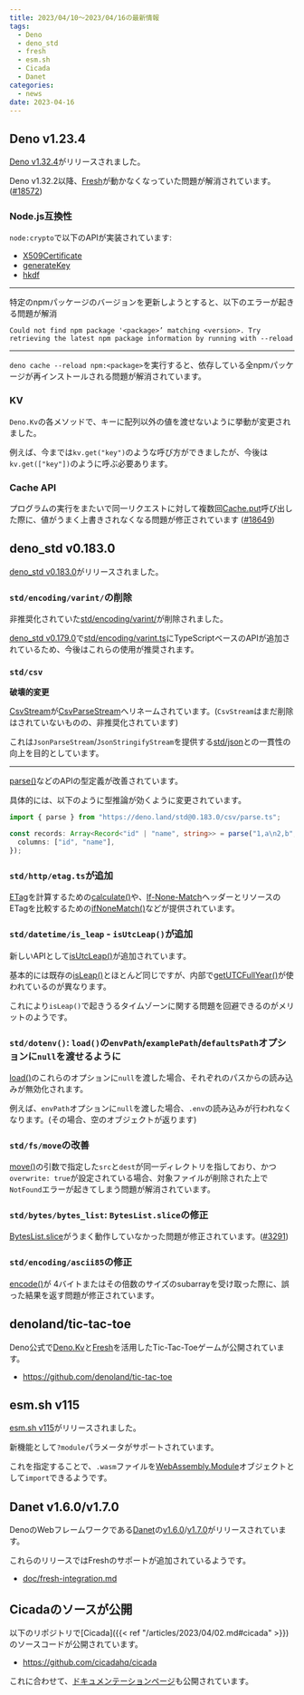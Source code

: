 ```yaml
---
title: 2023/04/10〜2023/04/16の最新情報
tags:
  - Deno
  - deno_std
  - fresh
  - esm.sh
  - Cicada
  - Danet
categories:
  - news
date: 2023-04-16
---
```


## Deno v1.23.4

[Deno v1.32.4](https://github.com/denoland/deno/releases/tag/v1.32.4)がリリースされました。

Deno v1.32.2以降、[Fresh](https://github.com/denoland/fresh)が動かなくなっていた問題が解消されています。([#18572](https://github.com/denoland/deno/pull/18572))

### Node.js互換性

`node:crypto`で以下のAPIが実装されています:

- [X509Certificate](https://nodejs.org/docs/latest-v18.x/api/crypto.html#class-x509certificate)
- [generateKey](https://nodejs.org/docs/latest-v18.x/api/crypto.html#cryptogeneratekeytype-options-callback)
- [hkdf](https://nodejs.org/docs/latest-v18.x/api/crypto.html#cryptohkdfdigest-ikm-salt-info-keylen-callback)

---

特定のnpmパッケージのバージョンを更新しようとすると、以下のエラーが起きる問題が解消

```shell
Could not find npm package '<package>’ matching <version>. Try retrieving the latest npm package information by running with --reload
```

---

`deno cache --reload npm:<package>`を実行すると、依存している全npmパッケージが再インストールされる問題が解消されています。

### KV

`Deno.Kv`の各メソッドで、キーに配列以外の値を渡せないように挙動が変更されました。

例えば、今までは`kv.get("key")`のような呼び方ができましたが、今後は`kv.get(["key"])`のように呼ぶ必要あります。

### Cache API

プログラムの実行をまたいで同一リクエストに対して複数回[Cache.put](https://developer.mozilla.org/ja/docs/Web/API/Cache/put)呼び出した際に、値がうまく上書きされなくなる問題が修正されています ([#18649](https://github.com/denoland/deno/pull/18649))

## deno_std v0.183.0

[deno_std v0.183.0](https://github.com/denoland/deno_std/releases/tag/0.183.0)がリリースされました。

### `std/encoding/varint/`の削除

非推奨化されていた[std/encoding/varint/](https://deno.land/std@0.182.0/encoding/varint/mod.ts)が削除されました。

[deno_std v0.179.0](https://github.com/denoland/deno_std/releases/tag/0.179.0)で[std/encoding/varint.ts](https://deno.land/std@0.182.0/encoding/varint.ts)にTypeScriptベースのAPIが追加されているため、今後はこれらの使用が推奨されます。

### `std/csv`

**破壊的変更**

[CsvStream](https://deno.land/std@0.183.0/csv/stream.ts?s=CsvStream)が[CsvParseStream](https://deno.land/std@0.183.0/csv/csv_parse_stream.ts?s=CsvParseStream)へリネームされています。(`CsvStream`はまだ削除はされていないものの、非推奨化されています)

これは`JsonParseStream`/`JsonStringifyStream`を提供する[std/json](https://deno.land/std@0.183.0/json)との一貫性の向上を目的としています。

---

[parse()](https://deno.land/std@0.183.0/csv/parse.ts)などのAPIの型定義が改善されています。

具体的には、以下のように型推論が効くように変更されています。
        
```typescript
import { parse } from "https://deno.land/std@0.183.0/csv/parse.ts";

const records: Array<Record<"id" | "name", string>> = parse("1,a\n2,b", {
  columns: ["id", "name"],
});
```

### `std/http/etag.ts`が追加

[ETag](https://developer.mozilla.org/en-US/docs/Web/HTTP/Headers/ETag)を計算するための[calculate()](https://deno.land/std@0.183.0/http/etag.ts?s=calculate)や、[If-None-Match](https://developer.mozilla.org/en-US/docs/Web/HTTP/Headers/If-None-Match)ヘッダーとリソースのETagを比較するための[ifNoneMatch()](https://deno.land/std@0.183.0/http/etag.ts?s=ifNoneMatch)などが提供されています。

### `std/datetime/is_leap` - `isUtcLeap()`が追加

新しいAPIとして[isUtcLeap()](https://deno.land/std@0.183.0/datetime/is_leap.ts?s=isUtcLeap)が追加されています。

基本的には既存の[isLeap()](https://deno.land/std@0.183.0/datetime/is_leap.ts?s=isLeap)とほとんど同じですが、内部で[getUTCFullYear()](https://developer.mozilla.org/ja/docs/Web/JavaScript/Reference/Global_Objects/Date/getUTCFullYear)が使われているのが異なります。

これにより`isLeap()`で起きうるタイムゾーンに関する問題を回避できるのがメリットのようです。

### `std/dotenv()`: `load()`の`envPath`/`examplePath`/`defaultsPath`オプションに`null`を渡せるように

[load()](https://deno.land/std@0.183.0/dotenv/mod.ts?s=load)のこれらのオプションに`null`を渡した場合、それぞれのパスからの読み込みが無効化されます。

例えば、`envPath`オプションに`null`を渡した場合、`.env`の読み込みが行われなくなります。(その場合、空のオブジェクトが返ります)

### `std/fs/move`の改善

[move()](https://deno.land/std@0.183.0/fs/move.ts)の引数で指定した`src`と`dest`が同一ディレクトリを指しており、かつ`overwrite: true`が設定されている場合、対象ファイルが削除された上で`NotFound`エラーが起きてしまう問題が解消されています。

### `std/bytes/bytes_list`: `BytesList.slice`の修正

[BytesList.slice](https://deno.land/std@0.183.0/bytes/bytes_list.ts?s=BytesList)がうまく動作していなかった問題が修正されています。([#3291](https://github.com/denoland/deno_std/issues/3291))

### `std/encoding/ascii85`の修正

[encode()](https://deno.land/std@0.183.0/encoding/ascii85.ts?s=encode)が 4バイトまたはその倍数のサイズのsubarrayを受け取った際に、誤った結果を返す問題が修正されています。

## denoland/tic-tac-toe

Deno公式で[Deno.Kv](https://zenn.dev/uki00a/articles/kv-store-introduced-in-deno-v1-32)と[Fresh](https://github.com/denoland/fresh)を活用したTic-Tac-Toeゲームが公開されています。

- https://github.com/denoland/tic-tac-toe

## esm.sh v115

[esm.sh v115](https://github.com/esm-dev/esm.sh/releases/tag/v115)がリリースされました。

新機能として`?module`パラメータがサポートされています。

これを指定することで、`.wasm`ファイルを[WebAssembly.Module](https://developer.mozilla.org/ja/docs/WebAssembly/JavaScript_interface/Module)オブジェクトとして`import`できるようです。

## Danet v1.6.0/v1.7.0

DenoのWebフレームワークである[Danet](https://github.com/Savory/Danet)の[v1.6.0](https://github.com/Savory/Danet/releases/tag/1.6.0)/[v1.7.0](https://github.com/Savory/Danet/releases/tag/1.7.0)がリリースされています。

これらのリリースではFreshのサポートが追加されているようです。

- [doc/fresh-integration.md](https://github.com/Savory/Danet/blob/1.7.0/doc/fresh-integration.md)

## Cicadaのソースが公開

以下のリポジトリで[Cicada]({{< ref "/articles/2023/04/02.md#cicada" >}})のソースコードが公開されています。

- https://github.com/cicadahq/cicada

これに合わせて、[ドキュメンテーションページ](https://github.com/cicadahq/docs)も公開されています。
